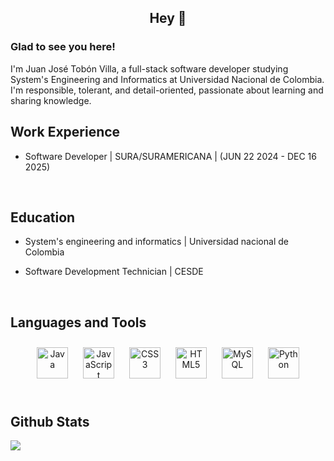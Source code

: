 ## <div align="center">Hey 👋</div>  
  



### Glad to see you here!  
I'm Juan José Tobón Villa, a full-stack software developer studying System's Engineering and Informatics at Universidad Nacional de Colombia. I'm responsible, tolerant, and detail-oriented, passionate about learning and sharing knowledge.    
## Work Experience  
- Software Developer | SURA/SURAMERICANA | (JUN 22 2024 - DEC 16 2025)
   
  

<br/>  


## Education  
- System's engineering and informatics | Universidad nacional de Colombia 

- Software Development Technician | CESDE  
  

<br/>  


## Languages and Tools  
<div align="center">  
<a href="https://www.java.com/" target="_blank"><img style="margin: 10px" src="https://profilinator.rishav.dev/skills-assets/java-original-wordmark.svg" alt="Java" height="50" /></a>  
<a href="https://www.javascript.com/" target="_blank"><img style="margin: 10px" src="https://profilinator.rishav.dev/skills-assets/javascript-original.svg" alt="JavaScript" height="50" /></a>  
<a href="https://www.w3schools.com/css/" target="_blank"><img style="margin: 10px" src="https://profilinator.rishav.dev/skills-assets/css3-original-wordmark.svg" alt="CSS3" height="50" /></a>  
<a href="https://en.wikipedia.org/wiki/HTML5" target="_blank"><img style="margin: 10px" src="https://profilinator.rishav.dev/skills-assets/html5-original-wordmark.svg" alt="HTML5" height="50" /></a>  
<a href="https://www.mysql.com/" target="_blank"><img style="margin: 10px" src="https://profilinator.rishav.dev/skills-assets/mysql-original-wordmark.svg" alt="MySQL" height="50" /></a>  
<a href="https://www.python.org/" target="_blank"><img style="margin: 10px" src="https://profilinator.rishav.dev/skills-assets/python-original.svg" alt="Python" height="50" /></a>  
</div>  

<br/>  


## Github Stats  
<img src="https://github-readme-stats.vercel.app/api/top-langs/?username=JuanTobonV&hide_border=true&layout=compact" align="left" />  

<br/>  

  

<br/>  


<br />
